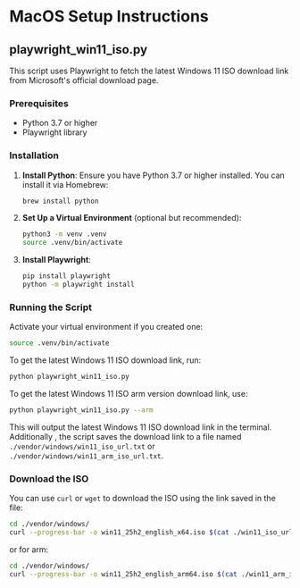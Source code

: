 # MacOS Setup Instructions
## playwright_win11_iso.py
This script uses Playwright to fetch the latest Windows 11 ISO download link from Microsoft's official download page.
### Prerequisites
- Python 3.7 or higher
- Playwright library
### Installation
1. **Install Python**: Ensure you have Python 3.7 or higher installed. You can install it via Homebrew:
   ```bash
   brew install python
   ```
2. **Set Up a Virtual Environment** (optional but recommended):
   ```bash
   python3 -m venv .venv
   source .venv/bin/activate
   ```
3. **Install Playwright**:
   ```bash
   pip install playwright
   python -m playwright install
   ```
### Running the Script
Activate your virtual environment if you created one:
```bash
source .venv/bin/activate
```
To get the latest Windows 11 ISO download link, run:
```bash
python playwright_win11_iso.py
```
To get the latest Windows 11 ISO arm version download link, use:
```bash
python playwright_win11_iso.py --arm
```
This will output the latest Windows 11 ISO download link in the terminal.
Additionally , the script saves the download link to a file named `./vendor/windows/win11_iso_url.txt` or `./vendor/windows/win11_arm_iso_url.txt`.

### Download the ISO
You can use `curl` or `wget` to download the ISO using the link saved in the file:
```bash
cd ./vendor/windows/
curl --progress-bar -o win11_25h2_english_x64.iso $(cat ./win11_iso_url.txt)
```
or for arm:
```bash
cd ./vendor/windows/
curl --progress-bar -o win11_25h2_english_arm64.iso $(cat ./win11_arm_iso_url.txt)
```
